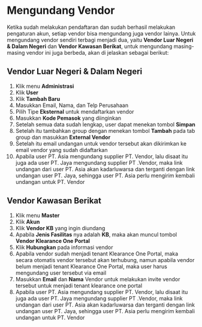 # Mengundang Vendor
Ketika sudah melakukan pendaftaran dan sudah berhasil melakukan pengaturan akun, setiap vendor bisa mengundang juga vendor lainya.
Untuk mengundang vendor sendiri terbagi menjadi dua, yaitu **Vendor Luar Negeri & Dalam Negeri** dan **Vendor Kawasan Berikat**, untuk mengundang masing- masing vendor ini juga berbeda, akan di jelaskan sebagai berikut:

## Vendor Luar Negeri & Dalam Negeri
1.	Klik menu **Administrasi**
2.	Klik **User**
3.	Klik **Tambah Baru**
4.	Masukkan Email, Nama, dan Telp Perusahaan
5.	Pilih Tipe **Eksternal** untuk mendaftarkan vendor
6.	Masukkan **Kode Pemasok** yang diinginkan
7.	Setelah semua data sudah lengkap, user dapat menekan tombol **Simpan**
8.	Setelah itu tambahkan group dengan menekan tombol **Tambah** pada tab group dan masukkan **External Vendor**
9.	Setelah itu email undangan untuk vendor tersebut akan dikirimkan ke email vendor yang sudah didaftarkan
10.	Apabila user PT. Asia mengundang supplier PT. Vendor, lalu disaat itu juga ada user PT. Jaya mengundang supplier PT .Vendor, maka link undangan dari user PT. Asia akan kadarluwarsa dan terganti dengan link undangan user PT. Jaya, sehingga user PT. Asia perlu mengirim kembali undangan untuk  PT. Vendor

## Vendor Kawasan Berikat
1.	Klik menu **Master**
2.	Klik **Akun**
3.	Klik **Vendor KB** yang ingin diundang
4.	Apabila **Jenis Fasilitas** nya adalah **KB**, maka akan muncul tombol **Vendor Klearance One Portal**
5.	Klik **Hubungkan** pada informasi vendor
6.	Apabila vendor sudah menjadi tenant Klearance One Portal, maka secara otomatis vendor tersebut akan terhubung, namun apabila vendor belum menjadi tenant Klearance One Portal, maka user harus mengundang user tersebut via email
7.	Masukkan **Email** dan **Nama** Vendor untuk melakukan invite vendor tersebut untuk menjadi tenant klearance one portal
8.	Apabila user PT. Asia mengundang supplier PT. Vendor, lalu disaat itu juga ada user PT. Jaya mengundang supplier PT .Vendor, maka link undangan dari user PT. Asia akan kadarluwarsa dan terganti dengan link undangan user PT. Jaya, sehingga user PT. Asia perlu mengirim kembali undangan untuk  PT. Vendor
